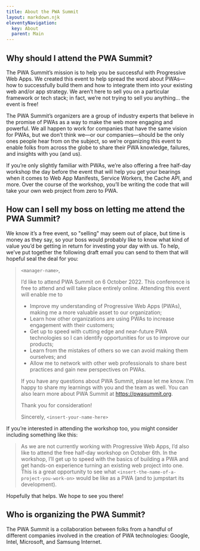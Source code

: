 ```yaml
---
title: About the PWA Summit
layout: markdown.njk
eleventyNavigation:
  key: About
  parent: Main
---
```


## Why should I attend the PWA Summit?

The PWA Summit’s mission is to help you be successful with Progressive Web Apps. We created this event to help spread the word about PWAs—how to successfully build them and how to integrate them into your existing web and/or app strategy. We aren’t here to sell you on a particular framework or tech stack; in fact, we’re not trying to sell you anything… the event is free!

The PWA Summit’s organizers are a group of industry experts that believe in the promise of PWAs as a way to make the web more engaging and powerful. We all happen to work for companies that have the same vision for PWAs, but we don’t think we—or our companies—should be the only ones people hear from on the subject, so we’re organizing this event to enable folks from across the globe to share their PWA knowledge, failures, and insights with you (and us).

If you’re only slightly familiar with PWAs, we’re also offering a free half-day workshop the day before the event that will help you get your bearings when it comes to Web App Manifests, Service Workers, the Cache API, and more. Over the course of the workshop, you’ll be writing the code that will take your own web project from zero to PWA.

## How can I sell my boss on letting me attend the PWA Summit?

We know it’s a free event, so "selling" may seem out of place, but time is money as they say, so your boss would probably like to know what kind of value you’d be getting in return for investing your day with us. To help, we’ve put together the following draft email you can send to them that will hopeful seal the deal for you:

> `<manager-name>`,
>
> I’d like to attend PWA Summit on 6 October 2022. This conference is free to attend and will take place entirely online. Attending this event will enable me to
>
> - Improve my understanding of Progressive Web Apps (PWAs), making me a more valuable asset to our organization;
> - Learn how other organizations are using PWAs to increase engagement with their customers;
> - Get up to speed with cutting edge and near-future PWA technologies so I can identify opportunities for us to improve our products;
> - Learn from the mistakes of others so we can avoid making them ourselves; and
> - Allow me to network with other web professionals to share best practices and gain new perspectives on PWAs.
>
> If you have any questions about PWA Summit, please let me know. I’m happy to share my learnings with you and the team as well. You can also learn more about PWA Summit at https://pwasummit.org.
>
> Thank you for consideration!
>
> Sincerely,
> `<insert-your-name-here>`

If you’re interested in attending the workshop too, you might consider including something like this:

> As we are not currently working with Progressive Web Apps, I’d also like to attend the free half-day workshop on October 6th. In the workshop, I’ll get up to speed with the basics of building a PWA and get hands-on experience turning an existing web project into one. This is a great opportunity to see what `<insert-the-name-of-a-project-you-work-on>` would be like as a PWA (and to jumpstart its development).

Hopefully that helps. We hope to see you there!

## Who is organizing the PWA Summit?

The PWA Summit is a collaboration between folks from a handful of different companies involved in the creation of PWA technologies: Google, Intel, Microsoft, and Samsung Internet.
